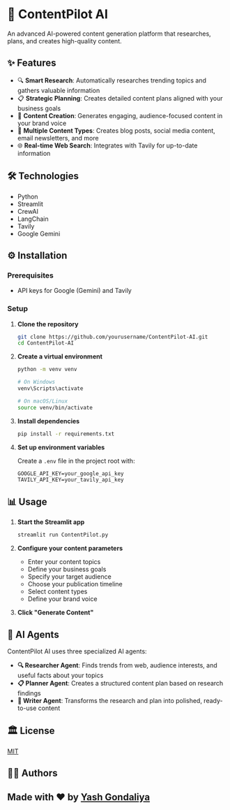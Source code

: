 # 🚀 ContentPilot AI

An advanced AI-powered content generation platform that researches, plans, and creates high-quality content.

## ✨ Features

- 🔍 **Smart Research**: Automatically researches trending topics and gathers valuable information
- 📋 **Strategic Planning**: Creates detailed content plans aligned with your business goals
- 📝 **Content Creation**: Generates engaging, audience-focused content in your brand voice
- 🎯 **Multiple Content Types**: Creates blog posts, social media content, email newsletters, and more
- 🌐 **Real-time Web Search**: Integrates with Tavily for up-to-date information

## 🛠️ Technologies

- Python
- Streamlit
- CrewAI
- LangChain
- Tavily 
- Google Gemini 

## ⚙️ Installation

### Prerequisites

- API keys for Google (Gemini) and Tavily

### Setup

1. **Clone the repository**
   ```bash
   git clone https://github.com/yourusername/ContentPilot-AI.git
   cd ContentPilot-AI
   ```

2. **Create a virtual environment**
   ```bash
   python -m venv venv
   
   # On Windows
   venv\Scripts\activate
   
   # On macOS/Linux
   source venv/bin/activate
   ```

3. **Install dependencies**
   ```bash
   pip install -r requirements.txt
   ```

4. **Set up environment variables**
   
   Create a `.env` file in the project root with:
   ```
   GOOGLE_API_KEY=your_google_api_key
   TAVILY_API_KEY=your_tavily_api_key
   ```

## 📊 Usage

1. **Start the Streamlit app**
   ```bash
   streamlit run ContentPilot.py
   ```

2. **Configure your content parameters**
   - Enter your content topics
   - Define your business goals
   - Specify your target audience
   - Choose your publication timeline
   - Select content types
   - Define your brand voice

3. **Click "Generate Content"**


## 🧠 AI Agents

ContentPilot AI uses three specialized AI agents:

- **🔍 Researcher Agent**: Finds trends from web, audience interests, and useful facts about your topics
- **📋 Planner Agent**: Creates a structured content plan based on research findings
- **📝 Writer Agent**: Transforms the research and plan into polished, ready-to-use content

## 🏛️ License

[MIT](https://choosealicense.com/licenses/mit/)

## 👨‍💻 Authors

## Made with ❤️ by  [Yash Gondaliya](https://www.linkedin.com/in/yash-gondaliya-02427a260/)  